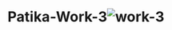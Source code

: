 # Patika-Work-3![work-3](https://user-images.githubusercontent.com/116841359/221320644-61eef5d4-40e4-447a-9082-d73b605b5739.PNG)
